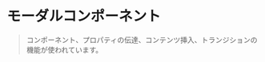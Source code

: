 # モーダルコンポーネント

> コンポーネント、プロパティの伝達、コンテンツ挿入、トランジションの機能が使われています。

<common-codepen-snippet title="Vue 3 Modal Component" slug="mdPoyvv" tab="js,result" />
